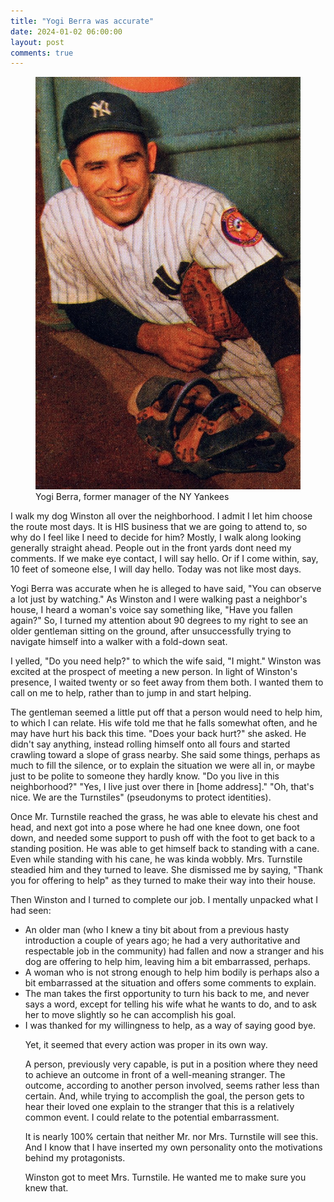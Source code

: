 ```yaml
---
title: "Yogi Berra was accurate"
date: 2024-01-02 06:00:00
layout: post
comments: true
---
```


<figure>
 <img src="/images/Yogi_Berra.jpeg" alt="Baseball philosopher Yogi Berra">
 <figcaption>Yogi Berra, former manager of the NY Yankees</figcaption>
</figure>

I walk my dog Winston all over the neighborhood. I admit I let him choose the route most days. It is HIS business that we are going to attend to, so why do I feel like I need to decide for him? Mostly, I walk along looking generally straight ahead. People out in the front yards dont need my comments. If we make eye contact, I will say hello. Or if I come within, say, 10 feet of someone else, I will day hello. Today was not like most days.

Yogi Berra was accurate when he is alleged to have said, "You can observe a lot just by watching." As Winston and I were walking past a neighbor's house, I heard a woman's voice say something like, "Have you fallen again?" So, I turned my attention about 90 degrees to my right to see an older gentleman sitting on the ground, after unsuccessfully trying to navigate himself into a walker with a fold-down seat.

I yelled, "Do you need help?" to which the wife said, "I might." Winston was excited at the prospect of meeting a new person. In light of Winston's presence, I waited twenty or so feet away from them both. I wanted them to call on me to help, rather than to jump in and start helping.

The gentleman seemed a little put off that a person would need to help him, to which I can relate. His wife told me that he falls somewhat often, and he may have hurt his back this time. "Does your back hurt?" she asked. He didn't say anything, instead rolling himself onto all fours and started crawling toward a slope of grass nearby. She said some things, perhaps as much to fill the silence, or to explain the situation we were all in, or maybe just to be polite to someone they hardly know. "Do you live in this neighborhood?" "Yes, I live just over there in [home address]." "Oh, that's nice. We are the Turnstiles" (pseudonyms to protect identities).

Once Mr. Turnstile reached the grass, he was able to elevate his chest and head, and next got into a pose where he had one knee down, one foot down, and needed some support to push off with the foot to get back to a standing position. He was able to get himself back to standing with a cane. Even while standing with his cane, he was kinda wobbly. Mrs. Turnstile steadied him and they turned to leave. She dismissed me by saying, "Thank you for offering to help" as they turned to make their way into their house.

Then Winston and I turned to complete our job. I mentally unpacked what I had seen: 

<ul>
<li>An older man (who I knew a tiny bit about from a previous hasty introduction a couple of years ago; he had a very authoritative and respectable job in the community) had fallen and now a stranger and his dog are offering to help him, leaving him a bit embarrassed, perhaps. 
<li>A woman who is not strong enough to help him bodily is perhaps also a bit embarrassed at the situation and offers some comments to explain. 
<li>The man takes the first opportunity to turn his back to me, and never says a word, except for telling his wife what he wants to do, and to ask her to move slightly so he can accomplish his goal. 
<li>I was thanked for my willingness to help, as a way of saying good bye.

<br />


Yet, it seemed that every action was proper in its own way.

A person, previously very capable, is put in a position where they need to achieve an outcome in front of a well-meaning stranger. The outcome, according to another person involved, seems rather less than certain. And, while trying to accomplish the goal, the person gets to hear their loved one explain to the stranger that this is a relatively common event. I could relate to the potential embarrassment.

It is nearly 100% certain that neither Mr. nor Mrs. Turnstile will see this. And I know that I have inserted my own personality onto the motivations behind my protagonists. 

Winston got to meet Mrs. Turnstile. He wanted me to make sure you knew that.
